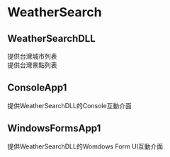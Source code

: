 # WeatherSearch

## WeatherSearchDLL
提供台灣城市列表  
提供台灣景點列表

## ConsoleApp1
提供WeatherSearchDLL的Console互動介面

## WindowsFormsApp1
提供WeatherSearchDLL的Womdows Form UI互動介面
